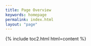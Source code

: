```yaml
---
title: Page Overview
keywords: homepage
permalink: index.html
layout: "page"
---
```


{% include toc2.html html=content %}